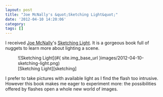 ```yaml
---
layout: post
title: "Joe McNally's &quot;Sketching Light&quot;"
date: '2012-04-10 14:20:06'
category: 
tags: []
---
```


I received [Joe McNally][mcnally]'s [Sketching Light][sketching]. It is a gorgeous book full of nuggets to learn more about lighting a scene.

<figure>
![Sketching Light](#{ site.img_base_url }images/2012-04-10-sketching-light.png)
<figcaption>[Sketching Light][sketching]</figcaption>
</figure>

I prefer to take pictures with available light as I find the flash too intrusive. However this book makes me eager to experiment more: the possibilities offered by flashes open a whole new world of images.

[mcnally]: http://portfolio.joemcnally.com/
[sketching]: http://www.amazon.com/dp/B006ZYUN5W/ref=rdr_ext_sb_ti_hist_1
